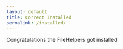 ```yaml
---
layout: default
title: Correct Installed
permalink: /installed/
---
```


Congratulations the FileHelpers got installed

